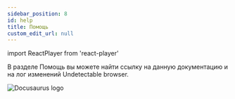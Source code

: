 ```yaml
---
sidebar_position: 8
id: help
title: Помощь
custom_edit_url: null
---
```

import ReactPlayer from 'react-player'



В разделе Помощь вы можете найти ссылку на данную документацию и на лог изменений Undetectable browser.

![Docusaurus logo](/img/1-app/8-help/eng/help-1.png)